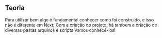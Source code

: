 ## Teoria
Para utilizar bem algo é fundamental conhecer como foi construido, e isso não é diferente em Next;
Com a criação do projeto, há tambem a criação de diversas pastas arquivos e scripts
Vamos conhecê-los!